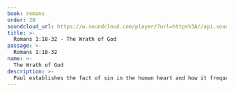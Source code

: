 ```yaml
---
book: romans
order: 20
soundcloud_url: https://w.soundcloud.com/player/?url=https%3A//api.soundcloud.com/tracks/
title: >-
  Romans 1:18-32 - The Wrath of God
passage: >-
  Romans 1:18-32
name: >-
  The Wrath of God
description: >-
  Paul establishes the fact of sin in the human heart and how it frequently leads to sexual sin and perversion.
---
```



